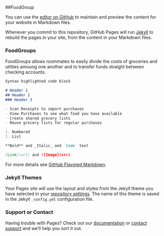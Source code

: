 ##FoodGroup

You can use the [editor on GitHub](https://github.com/emmaghug/FoodGroups/edit/master/index.md) to maintain and preview the content for your website in Markdown files.

Whenever you commit to this repository, GitHub Pages will run [Jekyll](https://jekyllrb.com/) to rebuild the pages in your site, from the content in your Markdown files.

### FoodGroups

FoodGroups allows roommates to easily divide the costs of groceries and utilties amoung one another and to transfer funds straight between checking accounts.

```markdown
Syntax highlighted code block

# Header 1
## Header 2
### Header 3

- Scan Receipts to import purchases
- View Purchases to see what food you have available
- Create shared grocery lists 
- Reuse grocery lists for regular purchases

1. Numbered
2. List

**Bold** and _Italic_ and `Code` text

[Link](url) and ![Image](src)
```

For more details see [GitHub Flavored Markdown](https://guides.github.com/features/mastering-markdown/).

### Jekyll Themes

Your Pages site will use the layout and styles from the Jekyll theme you have selected in your [repository settings](https://github.com/emmaghug/FoodGroups/settings). The name of this theme is saved in the Jekyll `_config.yml` configuration file.

### Support or Contact

Having trouble with Pages? Check out our [documentation](https://help.github.com/categories/github-pages-basics/) or [contact support](https://github.com/contact) and we’ll help you sort it out.
